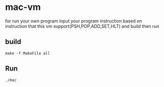 # mac-vm

for run your own program input your program instruction based on instruction that
this vm support(PSH,POP,ADD,SET,HLT) and build then run

## build
```
make -f MakeFile all
```
## Run
```
./mac
```
